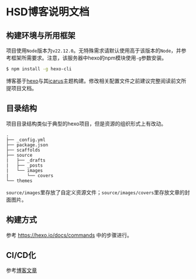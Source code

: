 # HSD博客说明文档

## 构建环境与所用框架

项目使用`Node`版本为`v22.12.0`。无特殊需求请默认使用高于该版本的`Node`，并参考框架所需要求。注意，该服务器中hexo的npm模块使用`-g`参数安装。

```sh
$ npm install -g hexo-cli
```

博客基于[hexo](https://hexo.io/)与其[icarus](https://github.com/ppoffice/hexo-theme-icarus)主题构建。修改相关配置文件之前建议完整阅读前文所提项目文档。

## 目录结构

项目目录结构类似于典型的hexo项目，但是资源的组织形式上有改动。

```
.
├── _config.yml
├── package.json
├── scaffolds
├── source
|   ├── _drafts
|   ├── _posts
|   └── images
|       └── covers
└── themes
```

`source/images`里存放了自定义资源文件；`source/images/covers`里存放文章的封面图片。

## 构建方式

参考 <https://hexo.io/docs/commands> 中的步骤进行。

## CI/CD化

参考[博客文章](https://blog.zyzh20021020.cn/2025/01/30/Hexo%E5%8D%9A%E5%AE%A2%E7%9A%84%E6%90%AD%E5%BB%BA%E4%B8%8E%E8%BF%81%E7%A7%BB%E8%87%B3%E8%85%BE%E8%AE%AF%E4%BA%91COS/)
